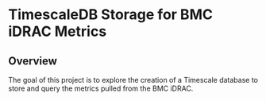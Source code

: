 # TimescaleDB Storage for BMC iDRAC Metrics

## Overview
The goal of this project is to explore the creation of a Timescale database to store and query the metrics pulled from the BMC iDRAC.

